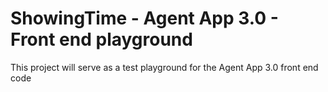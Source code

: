 # ShowingTime - Agent App 3.0 - Front end playground

This project will serve as a test playground for the Agent App 3.0 front end code